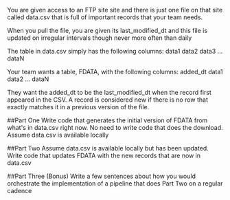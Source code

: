 You are given access to an FTP site site and there is just one file on that site called data.csv that is full of important records that your team needs.

When you pull the file, you are given its last_modified_dt and this file is updated on irregular intervals though never more often than daily

The table in data.csv simply has the following columns:
data1
data2
data3
…
dataN

Your team wants a table, FDATA, with the following columns:
added_dt
data1
data2
…
dataN

They want the added_dt to be the last_modified_dt when the record first appeared in the CSV. A record is considered new if there is no row that exactly matches it in a previous version of the file.

##Part One
Write code that generates the initial version of FDATA
from what's in data.csv right now. No need to write code
that does the download. Assume data.csv is available locally

##Part Two
Assume data.csv is available locally but has been updated.
Write code that updates FDATA with the new records
  that are now in data.csv

##Part Three (Bonus)
Write a few sentences about how you would orchestrate
the implementation of a pipeline that does
Part Two on a regular cadence
